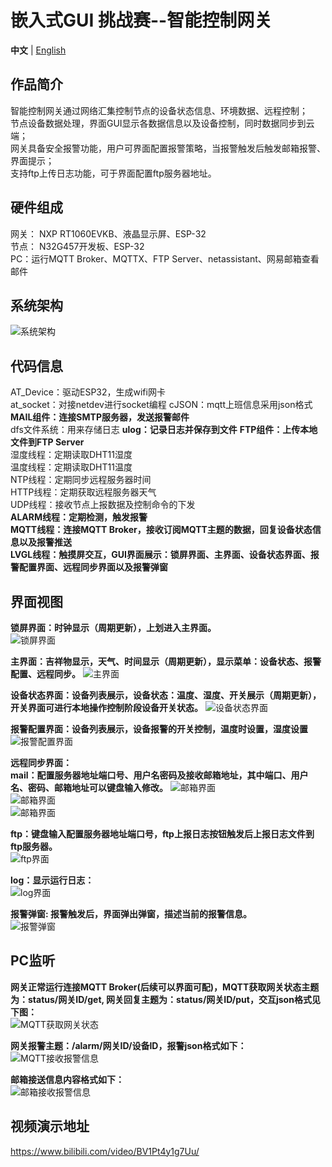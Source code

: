 # 嵌入式GUI 挑战赛--智能控制网关
**中文** | [English](README_en.md)

## 作品简介

智能控制网关通过网络汇集控制节点的设备状态信息、环境数据、远程控制；    
节点设备数据处理，界面GUI显示各数据信息以及设备控制，同时数据同步到云端；  
网关具备安全报警功能，用户可界面配置报警策略，当报警触发后触发邮箱报警、界面提示；  
支持ftp上传日志功能，可于界面配置ftp服务器地址。  

## 硬件组成

网关： NXP RT1060EVKB、液晶显示屏、ESP-32  
节点： N32G457开发板、ESP-32  
PC：运行MQTT Broker、MQTTX、FTP Server、netassistant、网易邮箱查看邮件  

## 系统架构

![系统架构](pic/system.png)

## 代码信息

AT_Device：驱动ESP32，生成wifi网卡  
at_socket：对接netdev进行socket编程
cJSON：mqtt上班信息采用json格式
**MAIL组件：连接SMTP服务器，发送报警邮件**  
dfs文件系统：用来存储日志
**ulog：记录日志并保存到文件**
**FTP组件：上传本地文件到FTP Server**  
湿度线程：定期读取DHT11湿度  
温度线程：定期读取DHT11温度  
NTP线程：定期同步远程服务器时间  
HTTP线程：定期获取远程服务器天气  
UDP线程：接收节点上报数据及控制命令的下发  
**ALARM线程：定期检测，触发报警**  
**MQTT线程：连接MQTT Broker，接收订阅MQTT主题的数据，回复设备状态信息以及报警推送**  
**LVGL线程：触摸屏交互，GUI界面展示：锁屏界面、主界面、设备状态界面、报警配置界面、远程同步界面以及报警弹窗**    
  

## 界面视图

**锁屏界面：时钟显示（周期更新），上划进入主界面。**  
![锁屏界面](pic/lock.png)  

**主界面：吉祥物显示，天气、时间显示（周期更新），显示菜单：设备状态、报警配置、远程同步。**
![主界面](pic/main.png)   

**设备状态界面：设备列表展示，设备状态：温度、湿度、开关展示（周期更新），开关界面可进行本地操作控制阶段设备开关状态。**
![设备状态界面](pic/status.png)  

**报警配置界面：设备列表展示，设备报警的开关控制，温度时设置，湿度设置**
![报警配置界面](pic/alarmset.png)  

**远程同步界面：**  
**mail：配置服务器地址端口号、用户名密码及接收邮箱地址，其中端口、用户名、密码、邮箱地址可以键盘输入修改。**
![邮箱界面](pic/mail.png)  
![邮箱界面](pic/mailu.png)    
![邮箱界面](pic/mailr.png)  

**ftp：键盘输入配置服务器地址端口号，ftp上报日志按钮触发后上报日志文件到ftp服务器。**  
![ftp界面](pic/ftp.png)  

**log：显示运行日志：**  
![log界面](pic/log.png)  

**报警弹窗: 报警触发后，界面弹出弹窗，描述当前的报警信息。**  
![报警弹窗](pic/alarm.png)  

## PC监听

**网关正常运行连接MQTT Broker(后续可以界面可配)，MQTT获取网关状态主题为：status/网关ID/get, 网关回复主题为：status/网关ID/put，交互json格式见下图：**   
![MQTT获取网关状态](pic/mqttget.png)  

**网关报警主题：/alarm/网关ID/设备ID，报警json格式如下：**  
![MQTT接收报警信息](pic/mqttup.png)  

**邮箱接送信息内容格式如下：**  
![邮箱接收报警信息](pic/web.png)  

## 视频演示地址
https://www.bilibili.com/video/BV1Pt4y1g7Uu/